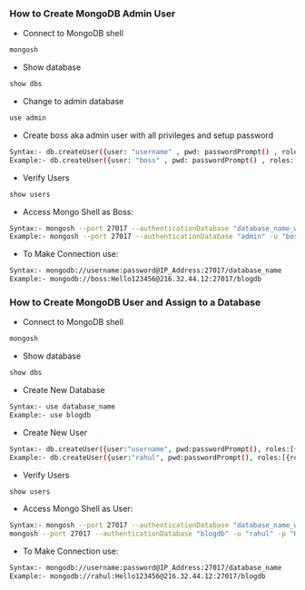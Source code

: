 ### How to Create MongoDB Admin User
- Connect to MongoDB shell
```sh
mongosh
```
- Show database
```sh
show dbs
```
- Change to admin database
```sh
use admin
```
- Create boss aka admin user with all privileges and setup password
```sh
Syntax:- db.createUser({user: "username" , pwd: passwordPrompt() , roles: [{ role: "userAdminAnyDatabase" , db: "admin"}]})
Example:- db.createUser({user: "boss" , pwd: passwordPrompt() , roles: [{ role: "userAdminAnyDatabase" , db: "admin"}]})
```
- Verify Users
```sh
show users
```
- Access Mongo Shell as Boss:
```sh
Syntax:- mongosh --port 27017 --authenticationDatabase "database_name_where_user_stored" -u "username" -p "password"
Example:- mongosh --port 27017 --authenticationDatabase "admin" -u "boss" -p "Hello123456"
```
- To Make Connection use:
```sh
Syntax:- mongodb://username:password@IP_Address:27017/database_name
Example:- mongodb://boss:Hello123456@216.32.44.12:27017/blogdb
```

### How to Create MongoDB User and Assign to a Database
- Connect to MongoDB shell
```sh
mongosh
```
- Show database
```sh
show dbs
```
- Create New Database
```sh
Syntax:- use database_name
Example:- use blogdb
```
- Create New User
```sh
Syntax:- db.createUser({user:"username", pwd:passwordPrompt(), roles:[{role:"readWrite", db:"database_name"}]})
Example:- db.createUser({user:"rahul", pwd:passwordPrompt(), roles:[{role:"readWrite", db:"blogdb"}]})
```
- Verify Users
```sh
show users
```
- Access Mongo Shell as User:
```sh
Syntax:- mongosh --port 27017 --authenticationDatabase "database_name_where_user_stored" -u "username" -p "password"
mongosh --port 27017 --authenticationDatabase "blogdb" -u "rahul" -p "Hello123456"
```
- To Make Connection use:
```sh
Syntax:- mongodb://username:password@IP_Address:27017/database_name
Example:- mongodb://rahul:Hello123456@216.32.44.12:27017/blogdb
```
